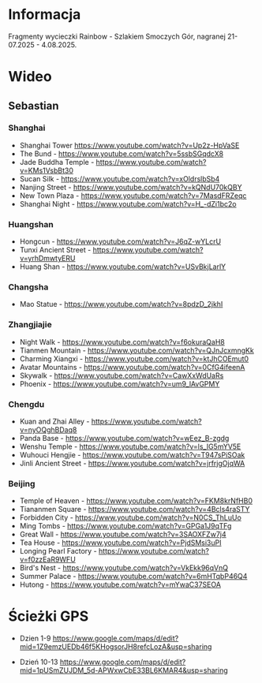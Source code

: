 # Informacja

Fragmenty wycieczki Rainbow - Szlakiem Smoczych Gór, nagranej 21-07.2025 - 4.08.2025.

# Wideo

## Sebastian

### Shanghai

* Shanghai Tower https://www.youtube.com/watch?v=Up2z-HpVaSE
* The Bund - https://www.youtube.com/watch?v=5ssbSGqdcX8
* Jade Buddha Temple - https://www.youtube.com/watch?v=KMs1VsbBt30
* Sucan Silk - https://www.youtube.com/watch?v=xOldrslbSb4
* Nanjing Street - https://www.youtube.com/watch?v=kQNdU70kQBY
* New Town Plaza - https://www.youtube.com/watch?v=7MasdFRZeqc
* Shanghai Night - https://www.youtube.com/watch?v=H_-dZi1bc2o

### Huangshan

* Hongcun - https://www.youtube.com/watch?v=J6qZ-wYLcrU
* Tunxi Ancient Street - https://www.youtube.com/watch?v=yrhDmwtyERU
* Huang Shan - https://www.youtube.com/watch?v=USvBkjLarlY

### Changsha 

* Mao Statue - https://www.youtube.com/watch?v=8pdzD_2jkhI

### Zhangjiajie

* Night Walk - https://www.youtube.com/watch?v=f6okuraQaH8
* Tianmen Mountain - https://www.youtube.com/watch?v=QJnJcxmngKk
* Charming Xiangxi - https://www.youtube.com/watch?v=ktJhCOEmut0
* Avatar Mountains - https://www.youtube.com/watch?v=0CfG4ifeenA
* Skywalk - https://www.youtube.com/watch?v=CawXxWdUaRs
* Phoenix - https://www.youtube.com/watch?v=um9_lAvGPMY

### Chengdu

* Kuan and Zhai Alley - https://www.youtube.com/watch?v=nyOQghBDaq8
* Panda Base - https://www.youtube.com/watch?v=wEez_B-zgdg
* Wenshu Temple - https://www.youtube.com/watch?v=ls_IG5mYV5E
* Wuhouci Hengjie - https://www.youtube.com/watch?v=T947sPiSOak
* Jinli Ancient Street - https://www.youtube.com/watch?v=jrfrjgOjqWA

### Beijing

* Temple of Heaven - https://www.youtube.com/watch?v=FKM8krNfHB0
* Tiananmen Square - https://www.youtube.com/watch?v=4Bcls4raSTY
* Forbidden City - https://www.youtube.com/watch?v=N0CS_ThLuUo
* Ming Tombs - https://www.youtube.com/watch?v=GPGa1J9qTFg
* Great Wall - https://www.youtube.com/watch?v=3SAOXFZw7j4
* Tea House - https://www.youtube.com/watch?v=PjdSMsi3uPI
* Longing Pearl Factory - https://www.youtube.com/watch?v=f0zzEaR9WFU
* Bird's Nest - https://www.youtube.com/watch?v=VkEkk96qVnQ
* Summer Palace - https://www.youtube.com/watch?v=6mHTqbP46Q4
* Hutong - https://www.youtube.com/watch?v=mYwaC37SEOA

# Ścieżki GPS

* Dzien 1-9 https://www.google.com/maps/d/edit?mid=1Z9emzUEDb46f5KHogsorJH8refcLozA&usp=sharing

* Dzień 10-13 https://www.google.com/maps/d/edit?mid=1pUSmZUJDM_5d-APWxwCbE33BL6KMAR4&usp=sharing

